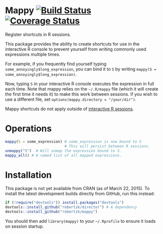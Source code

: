Mappy [![Build Status](https://travis-ci.org/robertzk/mappy.svg?branch=master)](https://travis-ci.org/robertzk/mappy) [![Coverage Status](https://coveralls.io/repos/robertzk/mappy/badge.svg?branch=master)](https://coveralls.io/r/robertzk/mappy)
===========

Register shortcuts in R sessions.

This package provides the ability to create shortcuts for use in the
interactive R console to prevent yourself from writing commonly used
expressions multiple times.

For example, if you frequently find yourself typing `some_annoyingly$long_expression`,
you can bind it to `S` by writing `mappy(S = some_annoyingly$long_expression)`.

Now, typing `S` in your interactive R console executes the expression
in full each time. Note that mappy relies on the `~/.R/mappy` file (which it will
create the first time it needs it) to make this work between sessions.
If you wish to use a different file, set `options(mappy.directory = "/your/dir")`.

Mappy shortcuts do not apply outside of [interactive R sessions](https://stat.ethz.ch/R-manual/R-devel/library/base/html/interactive.html).

# Operations

```R
mappy(S = some_expression) # some_expression is now bound to S
                           # This will persist between R sessions.
unmappy("S")  # Will unmap the expression bound to S.
mappy_all() # A named list of all mapped expressions.
```

# Installation

This package is not yet available from CRAN (as of March 22, 2015).
To install the latest development builds directly from GitHub, run this instead:

```R
if (!require("devtools")) install.packages("devtools")
devtools::install_github("robertzk/director") # A dependency
devtools::install_github("robertzk/mappy")
```

You should then add `library(mappy)` to your `~/.Rprofile` to ensure it loads 
on session startup.
